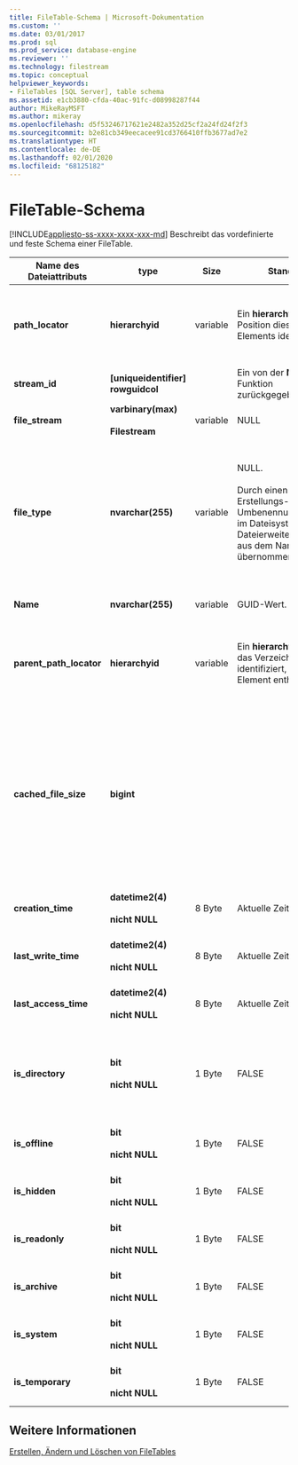 ```yaml
---
title: FileTable-Schema | Microsoft-Dokumentation
ms.custom: ''
ms.date: 03/01/2017
ms.prod: sql
ms.prod_service: database-engine
ms.reviewer: ''
ms.technology: filestream
ms.topic: conceptual
helpviewer_keywords:
- FileTables [SQL Server], table schema
ms.assetid: e1cb3880-cfda-40ac-91fc-d08998287f44
author: MikeRayMSFT
ms.author: mikeray
ms.openlocfilehash: d5f53246717621e2482a352d25cf2a24fd24f2f3
ms.sourcegitcommit: b2e81cb349eecacee91cd3766410ffb3677ad7e2
ms.translationtype: HT
ms.contentlocale: de-DE
ms.lasthandoff: 02/01/2020
ms.locfileid: "68125182"
---
```

# <a name="filetable-schema"></a>FileTable-Schema
[!INCLUDE[appliesto-ss-xxxx-xxxx-xxx-md](../../includes/appliesto-ss-xxxx-xxxx-xxx-md.md)]
  Beschreibt das vordefinierte und feste Schema einer FileTable.  
  
|Name des Dateiattributs|type|Size|Standard|BESCHREIBUNG|Barrierefreiheit für das Dateisystem|  
|-------------------------|----------|----------|-------------|-----------------|-------------------------------|  
|**path_locator**|**hierarchyid**|variable|Ein **hierarchyid** , der die Position dieses Elements identifiziert.|Die Position dieses Knotens im hierarchischen FileNamespace.<br /><br /> Primärschlüssel für die Tabelle.|Kann durch Festlegen der Windows-Pfadwerte erstellt und geändert werden.|  
|**stream_id**|**[uniqueidentifier] rowguidcol**||Ein von der **NEWID()** -Funktion zurückgegebener Wert.|Eine eindeutige ID für die FILESTREAM-Daten.|Nicht zutreffend|  
|**file_stream**|**varbinary(max)**<br /><br /> **Filestream**|variable|NULL|Enthält die FILESTREAM-Daten.|Nicht zutreffend|  
|**file_type**|**nvarchar(255)**|variable|NULL.<br /><br /> Durch einen Erstellungs- bzw. Umbenennungsvorgang im Dateisystem wird der Dateierweiterungswert aus dem Namen übernommen.|Stellt den Typ der Datei dar.<br /><br /> Diese Spalte kann als **TYPE COLUMN** verwendet werden, wenn Sie einen Volltextindex erstellen.<br /><br /> **file_type** ist eine persistente berechnete Spalte.|Automatisch berechnet. Kann nicht festgelegt werden.|  
|**Name**|**nvarchar(255)**|variable|GUID-Wert.|Der Datei- oder Verzeichnisname.|Kann mit Windows-APIs erstellt oder geändert werden.|  
|**parent_path_locator**|**hierarchyid**|variable|Ein **hierarchyid** , der das Verzeichnis identifiziert, das dieses Element enthält.|Der **hierarchyid** des enthaltenden Verzeichnisses.<br /><br /> **parent_path_locator** ist eine persistente berechnete Spalte.|Automatisch berechnet. Kann nicht festgelegt werden.|  
|**cached_file_size**|**bigint**|||Die Größe der FILESTREAM-Daten in Byte.<br /><br /> **cached_file_size** ist eine persistente berechnete Spalte.|Obwohl die zwischengespeicherte Dateigröße automatisch auf dem aktuellen Stand gehalten wird, kann sie unter außergewöhnlichen Umständen möglicherweise nicht synchronisiert sein. Verwenden Sie die **DATALENGTH()** -Funktion, um die genaue Größe zu berechnen.|  
|**creation_time**|**datetime2(4)**<br /><br /> **nicht NULL**|8 Byte|Aktuelle Zeit.|Datum und Uhrzeit der Erstellung der Datei.|Automatisch berechnet. Kann auch mit Windows-APIs festgelegt werden.|  
|**last_write_time**|**datetime2(4)**<br /><br /> **nicht NULL**|8 Byte|Aktuelle Zeit.|Datum und Uhrzeit des letzten Updates der Datei.|Automatisch berechnet. Kann auch mit Windows-APIs festgelegt werden.|  
|**last_access_time**|**datetime2(4)**<br /><br /> **nicht NULL**|8 Byte|Aktuelle Zeit.|Datum und Uhrzeit des letzten Zugriffs auf die Datei.|Automatisch berechnet. Kann auch mit Windows-APIs festgelegt werden.|  
|**is_directory**|**bit**<br /><br /> **nicht NULL**|1 Byte|FALSE|Gibt an, ob die Zeile ein Verzeichnis darstellt. Dieser Wert wird automatisch berechnet und kann nicht festgelegt werden.|Automatisch berechnet. Kann nicht festgelegt werden.|  
|**is_offline**|**bit**<br /><br /> **nicht NULL**|1 Byte|FALSE|Attribut für Offlinedatei.|Automatisch berechnet. Kann auch mit Windows-APIs festgelegt werden.|  
|**is_hidden**|**bit**<br /><br /> **nicht NULL**|1 Byte|FALSE|Attribut für ausgeblendete Datei.|Automatisch berechnet. Kann auch mit Windows-APIs festgelegt werden.|  
|**is_readonly**|**bit**<br /><br /> **nicht NULL**|1 Byte|FALSE|Attribut für schreibgeschützte Datei.|Automatisch berechnet. Kann auch mit Windows-APIs festgelegt werden.|  
|**is_archive**|**bit**<br /><br /> **nicht NULL**|1 Byte|FALSE|Archivattribut.|Automatisch berechnet. Kann auch mit Windows-APIs festgelegt werden.|  
|**is_system**|**bit**<br /><br /> **nicht NULL**|1 Byte|FALSE|Attribut für Systemdatei.|Automatisch berechnet. Kann auch mit Windows-APIs festgelegt werden.|  
|**is_temporary**|**bit**<br /><br /> **nicht NULL**|1 Byte|FALSE|Attribut für temporäre Datei.|Automatisch berechnet. Kann auch mit Windows-APIs festgelegt werden.|  
  
## <a name="see-also"></a>Weitere Informationen  
 [Erstellen, Ändern und Löschen von FileTables](../../relational-databases/blob/create-alter-and-drop-filetables.md)  
  
  
